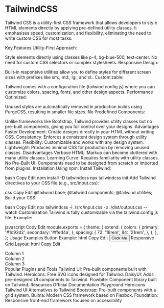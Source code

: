 # TailwindCSS
Tailwind CSS is a utility-first CSS framework that allows developers to style HTML elements directly by applying pre-defined utility classes. It emphasizes speed, customization, and flexibility, eliminating the need to write custom CSS for most tasks.

Key Features
Utility-First Approach:

Style elements directly using classes like p-4, bg-blue-500, text-center.
No need for custom CSS selectors or complex stylesheets.
Responsive Design:

Built-in responsive utilities allow you to define styles for different screen sizes with prefixes like sm:, md:, lg:, and xl:.
Customizable:

Tailwind comes with a configuration file (tailwind.config.js) where you can customize colors, spacing, fonts, and other design aspects.
Performance Optimized:

Unused styles are automatically removed in production builds using PurgeCSS, resulting in smaller file sizes.
No Predefined Components:

Unlike frameworks like Bootstrap, Tailwind provides utility classes but no pre-built components, giving you full control over your designs.
Advantages
Faster Development: Create designs directly in your HTML without writing CSS.
Consistency: Enforces a consistent design system through utility classes.
Flexibility: Customizable and works with any design system.
Lightweight: Produces minimal CSS for production by removing unused classes.
Disadvantages
Verbose HTML: Markup can become cluttered with many utility classes.
Learning Curve: Requires familiarity with utility classes.
No Pre-Built UI: Components need to be designed from scratch or imported from plugins.
Installation
Using npm:
Install Tailwind:

bash
Copy
Edit
npm install -D tailwindcss
npx tailwindcss init
Add Tailwind directives to your CSS file (e.g., src/input.css):

css
Copy
Edit
@tailwind base;
@tailwind components;
@tailwind utilities;
Build your CSS:

bash
Copy
Edit
npx tailwindcss -i ./src/input.css -o ./dist/output.css --watch
Customization
Tailwind is fully customizable via the tailwind.config.js file. Example:

javascript
Copy
Edit
module.exports = {
  theme: {
    extend: {
      colors: {
        primary: '#1c92d2',
        secondary: '#ffed4a',
      },
      spacing: {
        72: '18rem',
        84: '21rem',
      },
    },
  },
};
Usage Examples
Button Example:
html
Copy
Edit
<button class="bg-blue-500 hover:bg-blue-700 text-white font-bold py-2 px-4 rounded">
  Click Me
</button>
Responsive Grid Layout:
html
Copy
Edit
<div class="grid grid-cols-1 md:grid-cols-3 gap-4">
  <div class="p-4 bg-gray-100">Column 1</div>
  <div class="p-4 bg-gray-200">Column 2</div>
  <div class="p-4 bg-gray-300">Column 3</div>
</div>
Popular Plugins and Tools
Tailwind UI: Pre-built components built with Tailwind.
Heroicons: Free SVG icons designed for Tailwind.
DaisyUI: Adds pre-designed UI components to Tailwind.
Flowbite: Component library built on Tailwind.
Resources
Official Documentation
Playground
Heroicons
Tailwind UI
Alternatives to Tailwind
Bootstrap: Pre-built components with a grid system.
Bulma: Modern CSS framework based on Flexbox.
Foundation: Responsive front-end framework focused on accessibility
